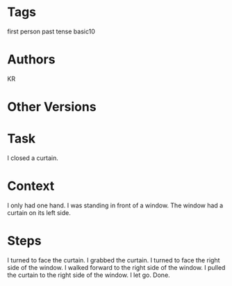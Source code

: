 # Tags

first person
past tense
basic10

# Authors

KR

# Other Versions

# Task

I closed a curtain.

# Context

I only had one hand.
I was standing in front of a window.
The window had a curtain on its left side.

# Steps

I turned to face the curtain.
I grabbed the curtain.
I turned to face the right side of the window.
I walked forward to the right side of the window.
I pulled the curtain to the right side of the window.
I let go.
Done.
